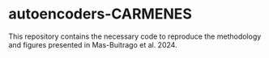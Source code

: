 # autoencoders-CARMENES

This repository contains the necessary code to reproduce the methodology and figures presented in Mas-Buitrago et al. 2024.
